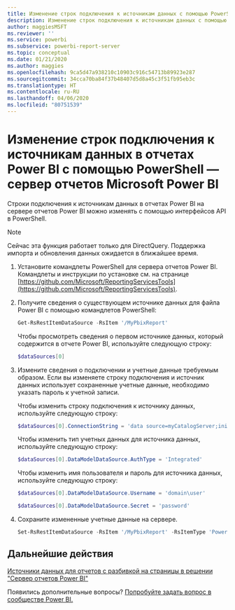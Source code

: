 ```yaml
---
title: Изменение строк подключения к источникам данных с помощью PowerShell
description: Изменение строк подключения к источникам данных с помощью API в PowerShell — сервер отчетов Microsoft Power BI
author: maggiesMSFT
ms.reviewer: ''
ms.service: powerbi
ms.subservice: powerbi-report-server
ms.topic: conceptual
ms.date: 01/21/2020
ms.author: maggies
ms.openlocfilehash: 9ca5d47a938210c10903c916c54713b89923e287
ms.sourcegitcommit: 34cca70ba84f37b48407d5d8a45c3f51fb95eb3c
ms.translationtype: HT
ms.contentlocale: ru-RU
ms.lasthandoff: 04/06/2020
ms.locfileid: "80751539"
---
```

# <a name="change-data-source-connection-strings-in-power-bi-reports-with-powershell---power-bi-report-server"></a>Изменение строк подключения к источникам данных в отчетах Power BI с помощью PowerShell — сервер отчетов Microsoft Power BI


Строки подключения к источникам данных в отчетах Power BI на сервере отчетов Power BI можно изменять с помощью интерфейсов API в PowerShell. 

> [!NOTE]
> Сейчас эта функция работает только для DirectQuery. Поддержка импорта и обновления данных ожидается в ближайшее время.

1. Установите командлеты PowerShell для сервера отчетов Power BI. Командлеты и инструкции по установке см. на странице [https://github.com/Microsoft/ReportingServicesTools](https://github.com/Microsoft/ReportingServicesTools). 

2. Получите сведения о существующем источнике данных для файла Power BI с помощью командлетов PowerShell:

    ```powershell
    Get-RsRestItemDataSource -RsItem '/MyPbixReport'
    ```

    Чтобы просмотреть сведения о первом источнике данных, который содержится в отчете Power BI, используйте следующую строку: 

    ```powershell
    $dataSources[0]
    ```

3. Измените сведения о подключении и учетные данные требуемым образом. Если вы изменяете строку подключения и источник данных использует сохраненные учетные данные, необходимо указать пароль к учетной записи. 

    Чтобы изменить строку подключения к источнику данных, используйте следующую строку:

    ```powershell
    $dataSources[0].ConnectionString = 'data source=myCatalogServer;initial catalog=ReportServer;persist security info=False' 
    ```

    Чтобы изменить тип учетных данных для источника данных, используйте следующую строку:

    ```powershell
    $dataSources[0].DataModelDataSource.AuthType = 'Integrated'
    ```

    Чтобы изменить имя пользователя и пароль для источника данных, используйте следующую строку:

    ```powershell
    $dataSources[0].DataModelDataSource.Username = 'domain\user'
    ```
    ```powershell
    $dataSources[0].DataModelDataSource.Secret = 'password'
    ```

4. Сохраните измененные учетные данные на сервере.

    ```powershell
    Set-RsRestItemDataSource -RsItem '/MyPbixReport' -RsItemType 'PowerBIReport' -DataSources $dataSources
    ```

## <a name="next-steps"></a>Дальнейшие действия

[Источники данных для отчетов с разбивкой на страницы в решении "Сервер отчетов Power BI"](connect-data-sources.md) 

Появились дополнительные вопросы? [Попробуйте задать вопрос в сообществе Power BI.](https://community.powerbi.com/)
